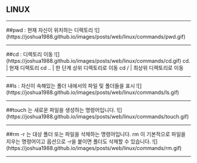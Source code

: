 ## LINUX  
<hr/>  
##pwd : 현재 자신이 위치하는 디렉토리  
![](https://joshua1988.github.io/images/posts/web/linux/commands/pwd.gif)  
<hr/>
##cd : 디렉토리 이동  
![](https://joshua1988.github.io/images/posts/web/linux/commands/cd.gif)  
cd.   | 현재 디렉토리  
cd .. | 한 단계 상위 디렉토리로 이동  
cd /  | 최상위 디렉토리로 이동
<hr/>  
##ls : 자신이 속해있는 폴더 내에서의 파일 및 폴더들을 표시  
![](https://joshua1988.github.io/images/posts/web/linux/commands/ls.gif)  
<hr/>
##touch 는 새로운 파일을 생성하는 명령어입니다.  
![](https://joshua1988.github.io/images/posts/web/linux/commands/touch.gif)  <hr/>
##rm -r 는 대상 폴더 또는 파일을 삭제하는 명령어입니다. rm 이 기본적으로 파일을 지우는 명령어이고 옵션으로 -r을 붙이면 폴더도 삭제할 수 있습니다.  
![](https://joshua1988.github.io/images/posts/web/linux/commands/rm.gif)  
<hr/>
